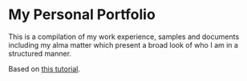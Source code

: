 My Personal Portfolio
=========

This is a compilation of my work experience, samples and documents including my alma matter which present a broad look of who I am in a structured manner.


Based on [this tutorial](https://medium.com/p/991845147ec).
